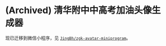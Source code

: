 # (Archived) 清华附中中高考加油头像生成器

现已迁移到微信小程序，见 [`JingBh/zgk-avatar-miniprogram`](https://github.com/JingBh/zgk-avatar-miniprogram)。
